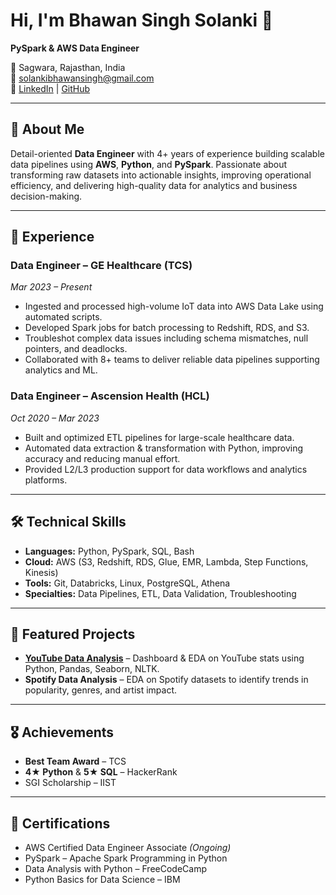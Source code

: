 # Hi, I'm Bhawan Singh Solanki 👋  
**PySpark & AWS Data Engineer**  

📍 Sagwara, Rajasthan, India  
📧 [solankibhawansingh@gmail.com](mailto:solankibhawansingh@gmail.com)  
🔗 [LinkedIn](https://www.linkedin.com/in/bhawan-singh-solanki/) | [GitHub](https://github.com/Raghushaf)  

---

## 🚀 About Me  
Detail-oriented **Data Engineer** with 4+ years of experience building scalable data pipelines using **AWS**, **Python**, and **PySpark**. Passionate about transforming raw datasets into actionable insights, improving operational efficiency, and delivering high-quality data for analytics and business decision-making.  

---

## 💼 Experience  

### **Data Engineer – GE Healthcare (TCS)**  
*Mar 2023 – Present*  
- Ingested and processed high-volume IoT data into AWS Data Lake using automated scripts.  
- Developed Spark jobs for batch processing to Redshift, RDS, and S3.  
- Troubleshot complex data issues including schema mismatches, null pointers, and deadlocks.  
- Collaborated with 8+ teams to deliver reliable data pipelines supporting analytics and ML.  

### **Data Engineer – Ascension Health (HCL)**  
*Oct 2020 – Mar 2023*  
- Built and optimized ETL pipelines for large-scale healthcare data.  
- Automated data extraction & transformation with Python, improving accuracy and reducing manual effort.  
- Provided L2/L3 production support for data workflows and analytics platforms.  

---

## 🛠 Technical Skills  
- **Languages:** Python, PySpark, SQL, Bash  
- **Cloud:** AWS (S3, Redshift, RDS, Glue, EMR, Lambda, Step Functions, Kinesis)  
- **Tools:** Git, Databricks, Linux, PostgreSQL, Athena  
- **Specialties:** Data Pipelines, ETL, Data Validation, Troubleshooting  

---

## 📌 Featured Projects  
- **[YouTube Data Analysis](https://github.com/Raghushaf/Project/tree/main/YouTube%20Data%20Analysis)** – Dashboard & EDA on YouTube stats using Python, Pandas, Seaborn, NLTK.  
- **Spotify Data Analysis** – EDA on Spotify datasets to identify trends in popularity, genres, and artist impact.  

---

## 🎖 Achievements  
- **Best Team Award** – TCS  
- **4★ Python** & **5★ SQL** – HackerRank  
- SGI Scholarship – IIST  

---

## 📜 Certifications  
- AWS Certified Data Engineer Associate *(Ongoing)*  
- PySpark – Apache Spark Programming in Python  
- Data Analysis with Python – FreeCodeCamp  
- Python Basics for Data Science – IBM  
